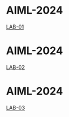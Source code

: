 # AIML-2024
[LAB-01](https://github.com/DayyalaPranay/demo3.git)

# AIML-2024
[LAB-02](https://github.com/DayyalaPranay/demo3.git)

# AIML-2024
[LAB-03](https://github.com/DayyalaPranay/demo3.git)
